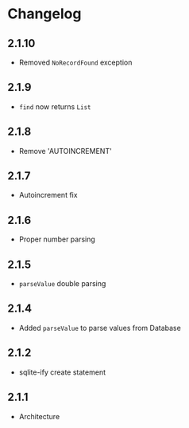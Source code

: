 # Changelog

## 2.1.10

+ Removed `NoRecordFound` exception

## 2.1.9

+ `find` now returns `List`

## 2.1.8

+ Remove 'AUTOINCREMENT'

## 2.1.7

+ Autoincrement fix

## 2.1.6

+ Proper number parsing

## 2.1.5

+ `parseValue` double parsing

## 2.1.4

+ Added `parseValue` to parse values from Database

## 2.1.2

+ sqlite-ify create statement

## 2.1.1

+ Architecture
